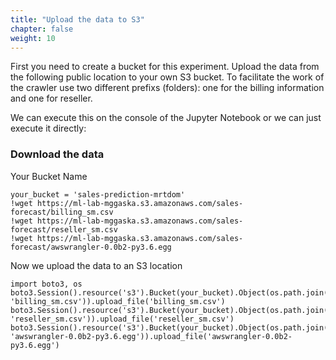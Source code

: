 ```yaml
---
title: "Upload the data to S3"
chapter: false
weight: 10 
---
```


First you need to create a bucket for this experiment. Upload the data from the following public location to your own S3 bucket. To facilitate the work of the crawler use two different prefixs (folders): one for the billing information and one for reseller.

We can execute this on the console of the Jupyter Notebook or we can just execute it directly:

### Download the data
Your Bucket Name
```
your_bucket = 'sales-prediction-mrtdom'
!wget https://ml-lab-mggaska.s3.amazonaws.com/sales-forecast/billing_sm.csv
!wget https://ml-lab-mggaska.s3.amazonaws.com/sales-forecast/reseller_sm.csv
!wget https://ml-lab-mggaska.s3.amazonaws.com/sales-forecast/awswrangler-0.0b2-py3.6.egg
```

Now we upload the data to an S3 location
```
import boto3, os
boto3.Session().resource('s3').Bucket(your_bucket).Object(os.path.join('billing', 'billing_sm.csv')).upload_file('billing_sm.csv')
boto3.Session().resource('s3').Bucket(your_bucket).Object(os.path.join('reseller', 'reseller_sm.csv')).upload_file('reseller_sm.csv')
boto3.Session().resource('s3').Bucket(your_bucket).Object(os.path.join('python', 'awswrangler-0.0b2-py3.6.egg')).upload_file('awswrangler-0.0b2-py3.6.egg')
```


